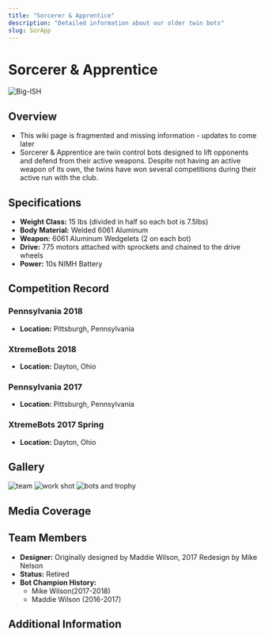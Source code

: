 ```yaml
---
title: "Sorcerer & Apprentice"
description: "Detailed information about our older twin bots"
slug: SorApp
---
```


# Sorcerer & Apprentice
![Big-ISH](img/twins/sorapp.JPG)

## Overview
<!-- A brief description of the bot, its design, and its capabilities.-->
- This wiki page is fragmented and missing information - updates to come later
- Sorcerer & Apprentice are twin control bots designed to lift opponents and defend from their active weapons. Despite not having an active weapon of its own, the twins have won several competitions during their active run with the club.

## Specifications
- **Weight Class:** 15 lbs (divided in half so each bot is 7.5lbs)
- **Body Material:** Welded 6061 Aluminum
- **Weapon:** 6061 Aluminum Wedgelets (2 on each bot)
- **Drive:** 775 motors attached with sprockets and chained to the drive wheels
- **Power:** 10s NIMH Battery

## Competition Record

### Pennsylvania 2018
- **Location:** Pittsburgh, Pennsylvania

### XtremeBots 2018
- **Location:** Dayton, Ohio

### Pennsylvania 2017 
- **Location:** Pittsburgh, Pennsylvania

### XtremeBots 2017 Spring
- **Location:** Dayton, Ohio

## Gallery
<!-- A section for images of the bot in action, at rest, or during competitions. -->
![team](img/twins/team_w.JPG)
![work shot](img/twins/work_sa.JPG)
![bots and trophy](img/twins/bots_w.JPG)


## Media Coverage
<!--  Links to articles, videos, or other media coverage of the bot. -->

## Team Members
- **Designer:** Originally designed by Maddie Wilson, 2017 Redesign by Mike Nelson
- **Status:** Retired
- **Bot Champion History:**
    - Mike Wilson(2017-2018)
    - Maddie Wilson (2016-2017)

## Additional Information
<!-- Any other relevant information, anecdotes, or fun facts about the bot-->


